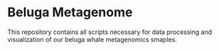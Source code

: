 # Beluga Metagenome
This repository contains all scripts necessary for data processing and visualization of our beluga whale metagenomics smaples.
